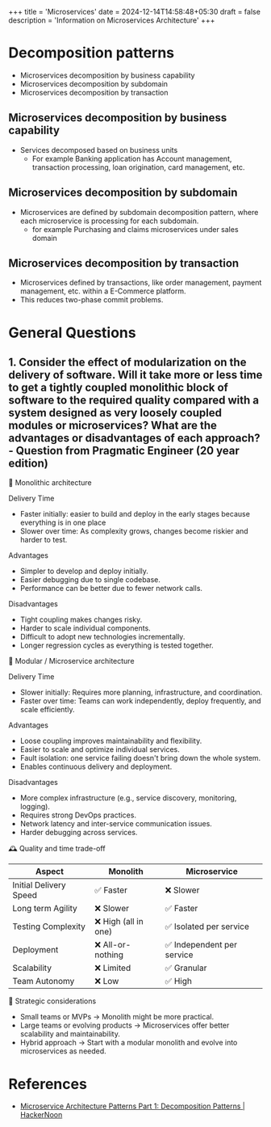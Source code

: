 +++
title = 'Microservices'
date = 2024-12-14T14:58:48+05:30
draft = false
description = 'Information on Microservices Architecture'
+++

# Decomposition patterns

- Microservices decomposition by business capability
- Microservices decomposition by subdomain
- Microservices decomposition by transaction

## Microservices decomposition by business capability

- Services decomposed based on business units
  - For example Banking application has Account management, transaction processing, loan origination, card management, etc.

## Microservices decomposition by subdomain

- Microservices are defined by subdomain decomposition pattern, where each microservice is processing for each subdomain.
  - for example Purchasing and claims microservices under sales domain

## Microservices decomposition by transaction

- Microservices defined by transactions, like order management, payment management, etc. within a E-Commerce platform.
- This reduces two-phase commit problems.

# General Questions

## 1. Consider the effect of modularization on the delivery of software. Will it take more or less time to get a tightly coupled monolithic block of software to the required quality compared with a system designed as very loosely coupled modules or microservices? What are the advantages or disadvantages of each approach? - Question from Pragmatic Engineer (20 year edition)

🧱 Monolithic architecture

Delivery Time
- Faster initially: easier to build and deploy in the early stages because everything is in one place
- Slower over time: As complexity grows, changes become riskier and harder to test.

Advantages
- Simpler to develop and deploy initially.
- Easier debugging due to single codebase.
- Performance can be better due to fewer network calls.

Disadvantages
- Tight coupling makes changes risky.
- Harder to scale individual components.
- Difficult to adopt new technologies incrementally.
- Longer regression cycles as everything is tested together.

🧩 Modular / Microservice architecture

Delivery Time
- Slower initially: Requires more planning, infrastructure, and coordination.
- Faster over time: Teams can work independently, deploy frequently, and scale efficiently.

Advantages
- Loose coupling improves maintainability and flexibility.
- Easier to scale and optimize individual services.
- Fault isolation: one service failing doesn't bring down the whole system.
- Enables continuous delivery and deployment.

Disadvantages
- More complex infrastructure (e.g., service discovery, monitoring, logging).
- Requires strong DevOps practices.
- Network latency and inter-service communication issues.
- Harder debugging across services.

🕰️ Quality and time trade-off

| Aspect                 | Monolith     | Microservice    |
| ---------------------- | ------------ | ----------------|
| Initial Delivery Speed | ✅ Faster   | ❌ Slower       |
| Long term Agility      | ❌ Slower   | ✅ Faster       |
| Testing Complexity     | ❌ High (all in one) | ✅ Isolated per service |
| Deployment             | ❌ All-or-nothing | ✅ Independent per service |
| Scalability            | ❌ Limited        | ✅ Granular   |
| Team Autonomy          | ❌ Low            | ✅ High       |

🧠 Strategic considerations
- Small teams or MVPs -> Monolith might be more practical.
- Large teams or evolving products -> Microservices offer better scalability and maintainability.
- Hybrid approach -> Start with a modular monolith and evolve into microservices as needed.

# References

- [Microservice Architecture Patterns Part 1: Decomposition Patterns | HackerNoon](https://hackernoon.com/microservice-architecture-patterns-part-1-decomposition-patterns)
